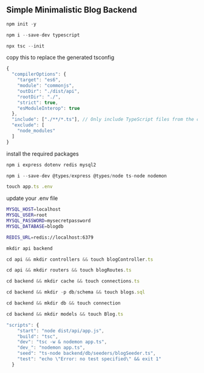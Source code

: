 ## Simple Minimalistic Blog Backend

 ```js
 npm init -y
 ```
 
```js
npm i --save-dev typescript
```
```js
npx tsc --init
```

copy this to replace the generated tsconfig
```js
{
  "compilerOptions": {
    "target": "es6",
    "module": "commonjs",
    "outDir": "./dist/api",
    "rootDir": "./",
    "strict": true,
    "esModuleInterop": true
  },
  "include": ["./**/*.ts"], // Only include TypeScript files from the current directory
  "exclude": [
    "node_modules"
  ]
}
```

install the required packages
```js
npm i express dotenv redis mysql2
```
```js
npm i --save-dev @types/express @types/node ts-node nodemon
```

```js
touch app.ts .env
```
update your .env file
```bash
MYSQL_HOST=localhost
MYSQL_USER=root
MYSQL_PASSWORD=mysecretpassword
MYSQL_DATABASE=blogdb

REDIS_URL=redis://localhost:6379

```

```js
mkdir api backend
```
```js
cd api && mkdir controllers && touch blogController.ts
```
```js
cd api && mkdir routers && touch blogRoutes.ts
```
```js
cd backend && mkdir cache && touch connections.ts
```
```js
cd backend && mkdir -p db/schema && touch blogs.sql
```

```js
cd backend && mkdir db && touch connection
```
```js
cd backend && mkdir models && touch Blog.ts
```

```js
"scripts": {
    "start": "node dist/api/app.js",
    "build": "tsc",
    "dev": "tsc -w & nodemon app.ts",
    "dev_": "nodemon app.ts",
    "seed": "ts-node backend/db/seeders/blogSeeder.ts",
    "test": "echo \"Error: no test specified\" && exit 1"
  }
```

